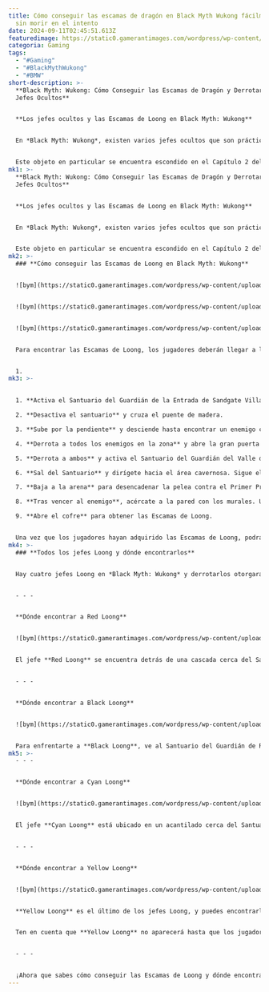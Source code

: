 ```yaml
---
title: Cómo conseguir las escamas de dragón en Black Myth Wukong fácilmente y
  sin morir en el intento
date: 2024-09-11T02:45:51.613Z
featuredimage: https://static0.gamerantimages.com/wordpress/wp-content/uploads/2024/09/picsart_24-09-10_09-04-49-435.jpg?q=49&fit=crop&w=1100&h=618&dpr=2
categoria: Gaming
tags:
  - "#Gaming"
  - "#BlackMythWukong"
  - "#BMW"
short-description: >-
  **Black Myth: Wukong: Cómo Conseguir las Escamas de Dragón y Derrotar a los
  Jefes Ocultos**


  **Los jefes ocultos y las Escamas de Loong en Black Myth: Wukong**


  En *Black Myth: Wukong*, existen varios jefes ocultos que son prácticamente imposibles de encontrar sin los objetos correctos. Esto incluye a los temibles jefes Loong. Los jugadores no podrán enfrentarse a ninguno de ellos hasta que consigan un objeto clave conocido como Escamas de Loong.


  Este objeto en particular se encuentra escondido en el Capítulo 2 del juego, por lo que los jugadores tendrán que vencer al jefe Black Bear Guai antes de poder obtenerlo. En esta guía, aprenderás cómo encontrar las Escamas de Loo
mk1: >-
  **Black Myth: Wukong: Cómo Conseguir las Escamas de Dragón y Derrotar a los
  Jefes Ocultos**


  **Los jefes ocultos y las Escamas de Loong en Black Myth: Wukong**


  En *Black Myth: Wukong*, existen varios jefes ocultos que son prácticamente imposibles de encontrar sin los objetos correctos. Esto incluye a los temibles jefes Loong. Los jugadores no podrán enfrentarse a ninguno de ellos hasta que consigan un objeto clave conocido como Escamas de Loong.


  Este objeto en particular se encuentra escondido en el Capítulo 2 del juego, por lo que los jugadores tendrán que vencer al jefe Black Bear Guai antes de poder obtenerlo. En esta guía, aprenderás cómo encontrar las Escamas de Loong y cómo utilizarlas para avanzar en tu aventura.
mk2: >-
  ### **Cómo conseguir las Escamas de Loong en Black Myth: Wukong**


  ![bym](https://static0.gamerantimages.com/wordpress/wp-content/uploads/2024/09/picsart_24-09-10_08-30-30-469.jpg?q=49&fit=crop&w=750&h=422&dpr=2 "bym")


  ![bym](https://static0.gamerantimages.com/wordpress/wp-content/uploads/2024/09/picsart_24-09-10_08-27-52-576.jpg?q=49&fit=crop&w=750&h=422&dpr=2 "bym")


  ![bym](https://static0.gamerantimages.com/wordpress/wp-content/uploads/2024/09/picsart_24-09-10_08-28-26-111.jpg?q=49&fit=crop&w=750&h=422&dpr=2 "bym")


  Para encontrar las Escamas de Loong, los jugadores deberán llegar a la zona **Yellow Wind Ridge** en *Black Myth: Wukong*. Sigue estos pasos:


  1.
mk3: >-
  

  1. **Activa el Santuario del Guardián de la Entrada de Sandgate Village.**

  2. **Desactiva el santuario** y cruza el puente de madera.

  3. **Sube por la pendiente** y desciende hasta encontrar un enemigo con un escudo.

  4. **Derrota a todos los enemigos en la zona** y abre la gran puerta a la derecha. Al entrar, iniciará una pelea con el Rey de las Arenas Fluyentes y el Segundo Príncipe.

  5. **Derrota a ambos** y activa el Santuario del Guardián del Valle de la Desesperación.

  6. **Sal del Santuario** y dirígete hacia el área cavernosa. Sigue el camino principal hasta que veas una arena con murales en las paredes.

  7. **Baja a la arena** para desencadenar la pelea contra el Primer Príncipe de las Arenas Fluyentes.

  8. **Tras vencer al enemigo**, acércate a la pared con los murales. Usa el ataque espiritual de Wandering Wight para abrir una brecha en la pared. Alternativamente, puedes hacer que el Primer Príncipe ataque la pared para crear el hueco.

  9. **Abre el cofre** para obtener las Escamas de Loong.


  Una vez que los jugadores hayan adquirido las Escamas de Loong, podrán empezar a buscar y enfrentarse a los jefes Loong.
mk4: >-
  ### **Todos los jefes Loong y dónde encontrarlos**


  Hay cuatro jefes Loong en *Black Myth: Wukong* y derrotarlos otorgará grandes recompensas a los jugadores. A continuación te detallamos dónde encontrar a cada uno:


  - - -


  **Dónde encontrar a Red Loong**


  ![bym](https://static0.gamerantimages.com/wordpress/wp-content/uploads/2024/08/red-loong-boss-in-black-myth-wukong.jpg?q=70&fit=crop&w=1500&dpr=1 "bym")


  El jefe **Red Loong** se encuentra detrás de una cascada cerca del Santuario del Guardián del Exterior del Bosque. Usa el viaje rápido para llegar al santuario y sigue recto, pero mantente a la izquierda. A medida que te acerques a la cascada, escucharás una voz, lo que indicará que estás cerca. Interactúa con la cascada para acceder a la arena de Red Loong.


  - - -


  **Dónde encontrar a Black Loong**


  ![bym](https://static0.gamerantimages.com/wordpress/wp-content/uploads/2024/08/how-to-beat-black-loong-in-black-myth-wukong-2.jpg?q=49&fit=crop&w=1500&dpr=2 "bym")


  Para enfrentarte a **Black Loong**, ve al Santuario del Guardián de Rockrest. Retrocede un poco y sube las escaleras a la derecha. Interactúa con la caída de arena para llegar al jefe Black Loong.
mk5: >-
  - - -


  **Dónde encontrar a Cyan Loong**


  ![bym](https://static0.gamerantimages.com/wordpress/wp-content/uploads/2024/08/how-to-beat-cyan-loong-in-black-myth-wukong-1.jpg?q=49&fit=crop&w=1500&dpr=2 "bym")


  El jefe **Cyan Loong** está ubicado en un acantilado cerca del Santuario del Guardián de Turtle Island. Asegúrate de que el santuario quede a tu izquierda. Muévete manteniéndote a la derecha. Tras caminar un rato, deberás descender y acercarte a una estatua para desencadenar la pelea con Cyan Loong.


  - - -


  **Dónde encontrar a Yellow Loong**


  ![bym](https://static0.gamerantimages.com/wordpress/wp-content/uploads/2024/08/black-myth-wukong-yellow-loong-boss.jpg?q=49&fit=crop&w=1500&dpr=2 "bym")


  **Yellow Loong** es el último de los jefes Loong, y puedes encontrarlo cerca del Santuario del Guardián del Relieve del Loong Caído. Este enemigo en particular es extremadamente peligroso, así que procede con cautela. Debes alejarte del santuario y acercarte al quiosco cercano. Al hacerlo, comenzará una escena cinematográfica que dará inicio al combate contra Yellow Loong.


  Ten en cuenta que **Yellow Loong** no aparecerá hasta que los jugadores hayan derrotado a los otros jefes Loong.


  - - -


  ¡Ahora que sabes cómo conseguir las Escamas de Loong y dónde encontrar a los jefes Loong, estás listo para enfrentarte a estos desafiantes enemigos y obtener las recompensas que te esperan en *Black Myth: Wukong*!
---
```

